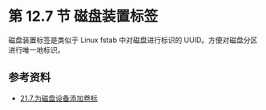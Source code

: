# 第 12.7 节 磁盘装置标签

磁盘装置标签是类似于 Linux fstab 中对磁盘进行标识的 UUID。方便对磁盘分区进行唯一地标识。

## 参考资料

- [21.7.为磁盘设备添加卷标](https://handbook.bsdcn.org/di-21-zhang-geom-mo-kuai-hua-ci-pan-zhuan-huan-kuang-jia/21.7.-wei-ci-pan-she-bei-tian-jia-juan-biao.html)
